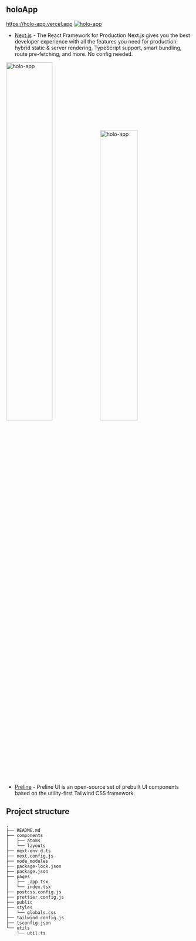 ## holoApp

https://holo-app.vercel.app
<a href="https://holo-app.vercel.app" target="_blank" rel=”noopener”><img src="https://user-images.githubusercontent.com/96198088/214283904-4ec943e7-58c3-4b35-8cfa-afbe9a250546.png" alt="holo-app" /></a>

- [Next.js](https://nextjs.org/) - The React Framework for Production Next.js gives you the best developer experience with all the features you need for production: hybrid static & server rendering, TypeScript support, smart bundling, route pre-fetching, and more. No config needed.

<a href="https://holo-app.vercel.app" target="_blank" rel=”noopener”><img src="https://user-images.githubusercontent.com/96198088/214283941-fae3ee90-a7f7-44f6-bfe7-c6c3e07c0f91.png" alt="holo-app" width="50%" /></a>
<a href="https://holo-app.vercel.app" target="_blank" rel=”noopener”><img src="https://user-images.githubusercontent.com/96198088/214284033-a14d6fb6-9422-45d5-9c77-b4b083cb809f.png" alt="holo-app" width="45%" /></a>






- [Preline](https://preline.co/) - Preline UI is an open-source set of prebuilt UI components based on the utility-first Tailwind CSS framework.
 
## Project structure
```
.
├── README.md
├── components
│   ├── atoms
│   └── layouts
├── next-env.d.ts
├── next.config.js
├── node_modules
├── package-lock.json
├── package.json
├── pages
│   ├── _app.tsx
│   └── index.tsx
├── postcss.config.js
├── prettier.config.js
├── public
├── styles
│   └── globals.css
├── tailwind.config.js
├── tsconfig.json
└── utils
    └── util.ts
```

